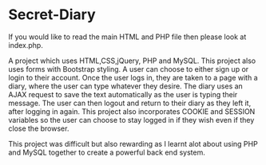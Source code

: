 # Secret-Diary
If you would like to read the main HTML and PHP file then please look at index.php.

A project which uses HTML,CSS,jQuery, PHP and MySQL. This project also uses forms with Bootstrap styling.
A user can choose to either sign up or login to their account. Once the user logs in, they are taken to a page with a diary, where the user
can type whatever they desire. The diary uses an AJAX request to save the text automatically as the user is typing their message. The 
user can then logout and return to their diary as they left it, after logging in again. This project also incorporates COOKIE and SESSION variables
so the user can choose to stay logged in if they wish even if they close the browser.

This project was difficult but also rewarding as I learnt alot about using PHP and MySQL together to create a powerful back end system.
